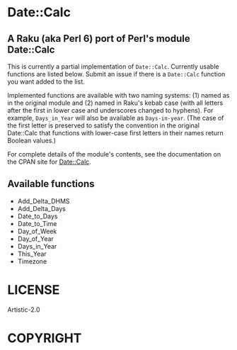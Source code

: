 # Date::Calc

## A Raku (aka Perl 6) port of Perl's module Date::Calc

This is currently a partial implementation of `Date::Calc`. Currently usable
functions are listed below.  Submit an issue if there is a `Date::Calc`
function you want added to the list.

Implemented functions are available with two naming systems:
(1) named as in the original module and (2) named in Raku's kebab case (with
all letters after the first in lower case and underscores changed to hyphens). For
example, `Days_in_Year` will also be available as `Days-in-year`.
(The case of the first letter is preserved to satisfy the convention
in the original Date::Calc that functions with lower-case first letters
in their names return Boolean values.)

For complete details of the module's contents, see the documentation
on the CPAN site for
[Date::Calc](https://metacpan.org/pod/distribution/Date-Calc/lib/Date/Calc.pod).

## Available functions

+ Add_Delta_DHMS
+ Add_Delta_Days
+ Date_to_Days
+ Date_to_Time
+ Day_of_Week
+ Day_of_Year
+ Days_in_Year
+ This_Year
+ Timezone

# LICENSE

Artistic-2.0

# COPYRIGHT

